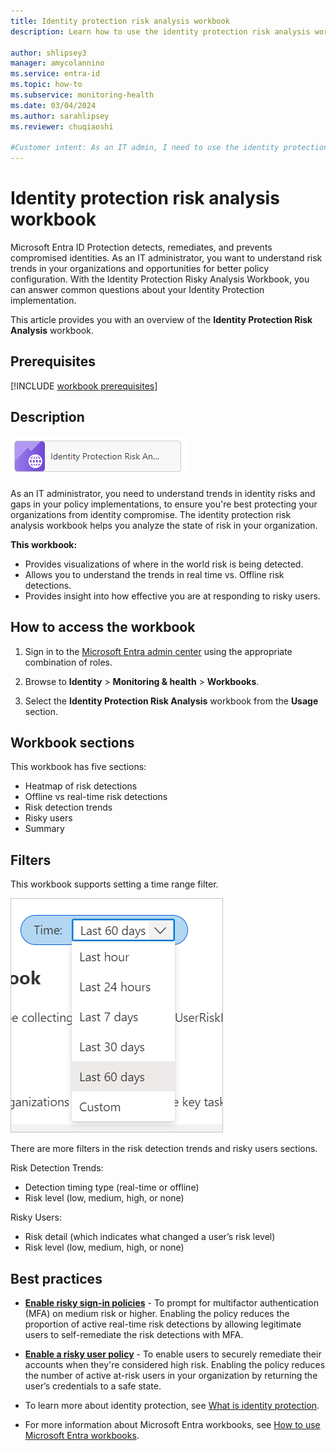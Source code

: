 ```yaml
---
title: Identity protection risk analysis workbook
description: Learn how to use the identity protection risk analysis workbook in Microsoft Entra ID to explore trends and gaps in your risk policies.

author: shlipsey3
manager: amycolannino
ms.service: entra-id
ms.topic: how-to
ms.subservice: monitoring-health
ms.date: 03/04/2024
ms.author: sarahlipsey
ms.reviewer: chuqiaoshi

#Customer intent: As an IT admin, I need to use the identity protection risk analysis workbook to explore trends and gaps in my risk policies so I can better protect my organization from identity compromise.
---
```

# Identity protection risk analysis workbook

Microsoft Entra ID Protection detects, remediates, and prevents compromised identities. As an IT administrator, you want to understand risk trends in your organizations and opportunities for better policy configuration. With the Identity Protection Risky Analysis Workbook, you can answer common questions about your Identity Protection implementation.

This article provides you with an overview of the **Identity Protection Risk Analysis** workbook.

## Prerequisites

[!INCLUDE [workbook prerequisites](../../includes/workbook-prerequisites.md)]

## Description

![Workbook category](./media/workbook-risk-analysis/workbook-category.png)

As an IT administrator, you need to understand trends in identity risks and gaps in your policy implementations, to ensure you're best protecting your organizations from identity compromise. The identity protection risk analysis workbook helps you analyze the state of risk in your organization.

**This workbook:**

- Provides visualizations of where in the world risk is being detected.
- Allows you to understand the trends in real time vs. Offline risk detections.
- Provides insight into how effective you are at responding to risky users.

## How to access the workbook

1. Sign in to the [Microsoft Entra admin center](https://entra.microsoft.com) using the appropriate combination of roles.

1. Browse to **Identity** > **Monitoring & health** > **Workbooks**.

1. Select the **Identity Protection Risk Analysis** workbook from the **Usage** section.

## Workbook sections

This workbook has five sections:

- Heatmap of risk detections
- Offline vs real-time risk detections
- Risk detection trends
- Risky users
- Summary

## Filters

This workbook supports setting a time range filter.

![Set time range filter](./media/workbook-risk-analysis/time-range-filter.png)

There are more filters in the risk detection trends and risky users sections. 

Risk Detection Trends:

- Detection timing type (real-time or offline)
- Risk level (low, medium, high, or none)

Risky Users:

- Risk detail (which indicates what changed a user’s risk level)
- Risk level (low, medium, high, or none)

## Best practices

- **[Enable risky sign-in policies](~/id-protection/concept-identity-protection-policies.md#sign-in-risk-based-conditional-access-policy)** - To prompt for multifactor authentication (MFA) on medium risk or higher. Enabling the policy reduces the proportion of active real-time risk detections by allowing legitimate users to self-remediate the risk detections with MFA.

- **[Enable a risky user policy](~/id-protection/howto-identity-protection-configure-risk-policies.md#user-risk-policy-in-conditional-access)** - To enable users to securely remediate their accounts when they're considered high risk. Enabling the policy reduces the number of active at-risk users in your organization by returning the user’s credentials to a safe state.

- To learn more about identity protection, see [What is identity protection](~/id-protection/overview-identity-protection.md). 

- For more information about Microsoft Entra workbooks, see [How to use Microsoft Entra workbooks](./howto-use-workbooks.md).
